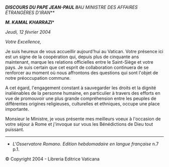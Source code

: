 ***DISCOURS DU PAPE JEAN-PAUL II**AU MINISTRE DES AFFAIRES ÉTRANGÈRES D'IRAN***

***M. KAMAL KHARRAZI****

*Jeudi, 12 février 2004*

*Votre Excellence,*

Je suis heureux de vous accueillir aujourd'hui au Vatican. Votre présence ici est un signe de la coopération qui, depuis plus de cinquante ans maintenant, marque les relations officielles entre le Saint-Siège et votre pays. Je suis certain que cet esprit de collaboration continuera de se renforcer au moment où nous affrontons des questions qui sont l'objet de notre préoccupation commune.

A cet égard, l'engagement constant à sauvegarder les droits et la dignité inaliénables de la personne humaine, en particulier à travers des efforts en vue de promouvoir une plus grande compréhension entre les peuples de différentes origines religieuses, culturelles et ethniques, occupe une place importante.

Monsieur le Ministre, je vous présente mes meilleurs voeux à l'occasion de votre séjour à Rome et j'invoque sur vous les Bénédictions de Dieu tout puissant.

* * *

* *L'Osservatore Romano. Edition hebdomadaire en langue française* n.7 p.1.

© Copyright 2004 - Libreria Editrice Vaticana
